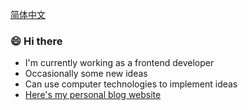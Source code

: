 [简体中文](./README-zh_CN.md)

### 😄 Hi there

<!--
**Blackman99/Blackman99** is a ✨ _special_ ✨ repository because its `README.md` (this file) appears on your GitHub profile.

Here are some ideas to get you started:

- 🔭 I’m currently working on ...
- 🌱 I’m currently learning ...
- 👯 I’m looking to collaborate on ...
- 🤔 I’m looking for help with ...
- 💬 Ask me about ...
- 📫 How to reach me: ...
- 😄 Pronouns: ...
- ⚡ Fun fact: ...
-->

- I'm currently working as a frontend developer
- Occasionally some new ideas
- Can use computer technologies to implement ideas
- [Here's my personal blog website](https://blog.donsen.site/)
